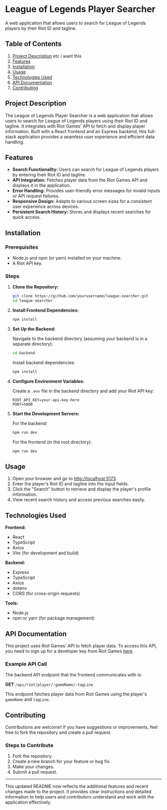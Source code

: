# League of Legends Player Searcher

A web application that allows users to search for League of Legends players by their Riot ID and tagline.

## Table of Contents

1. [Project Description](#project-description)
etc i want this
2. [Features](#features)
3. [Installation](#installation)
4. [Usage](#usage)
5. [Technologies Used](#technologies-used)
6. [API Documentation](#api-documentation)
7. [Contributing](#contributing)

## Project Description

The League of Legends Player Searcher is a web application that allows users to search for League of Legends players using their Riot ID and tagline. It integrates with Riot Games' API to fetch and display player information. Built with a React frontend and an Express backend, this full-stack application provides a seamless user experience and efficient data handling.

## Features

- **Search Functionality:** Users can search for League of Legends players by entering their Riot ID and tagline.
- **API Integration:** Fetches player data from the Riot Games API and displays it in the application.
- **Error Handling:** Provides user-friendly error messages for invalid inputs or API request failures.
- **Responsive Design:** Adapts to various screen sizes for a consistent user experience across devices.
- **Persistent Search History:** Stores and displays recent searches for quick access.

## Installation

### Prerequisites

- Node.js and npm (or yarn) installed on your machine.
- A Riot API key.

### Steps

1. **Clone the Repository:**

   ```bash
   git clone https://github.com/yourusername/league-searcher.git
   cd league-searcher
   ```

2. **Install Frontend Dependencies:**

   ```bash
   npm install
   ```

3. **Set Up the Backend:**

   Navigate to the backend directory (assuming your backend is in a separate directory):

   ```bash
   cd backend
   ```

   Install backend dependencies:

   ```bash
   npm install
   ```

4. **Configure Environment Variables:**

   Create a `.env` file in the backend directory and add your Riot API key:

   ```env
   RIOT_API_KEY=your-api-key-here
   PORT=5000
   ```

5. **Start the Development Servers:**

   For the backend:

   ```bash
   npm run dev
   ```

   For the frontend (in the root directory):

   ```bash
   npm run dev
   ```

## Usage

1. Open your browser and go to [http://localhost:5173](http://localhost:5173).
2. Enter the player's Riot ID and tagline into the input fields.
3. Click the "Search" button to retrieve and display the player's profile information.
4. View recent search history and access previous searches easily.

## Technologies Used

**Frontend:**

- React
- TypeScript
- Axios
- Vite (for development and build)

**Backend:**

- Express
- TypeScript
- Axios
- dotenv
- CORS (for cross-origin requests)

**Tools:**

- Node.js
- npm or yarn (for package management)

## API Documentation

This project uses Riot Games' API to fetch player data. To access this API, you need to sign up for a developer key from Riot Games [here](https://developer.riotgames.com/).

### Example API Call

The backend API endpoint that the frontend communicates with is:

**GET** `/api/riot/player/:gameName/:tagLine`

This endpoint fetches player data from Riot Games using the player's `gameName` and `tagLine`.

## Contributing

Contributions are welcome! If you have suggestions or improvements, feel free to fork the repository and create a pull request.

### Steps to Contribute

1. Fork the repository.
2. Create a new branch for your feature or bug fix.
3. Make your changes.
4. Submit a pull request.

---

This updated README now reflects the additional features and recent changes made to the project. It provides clear instructions and detailed information to help users and contributors understand and work with the application effectively.
